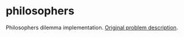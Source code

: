 # philosophers
Philosophers dilemma implementation.
[Original problem description](https://en.wikipedia.org/wiki/Dining_philosophers_problem).
